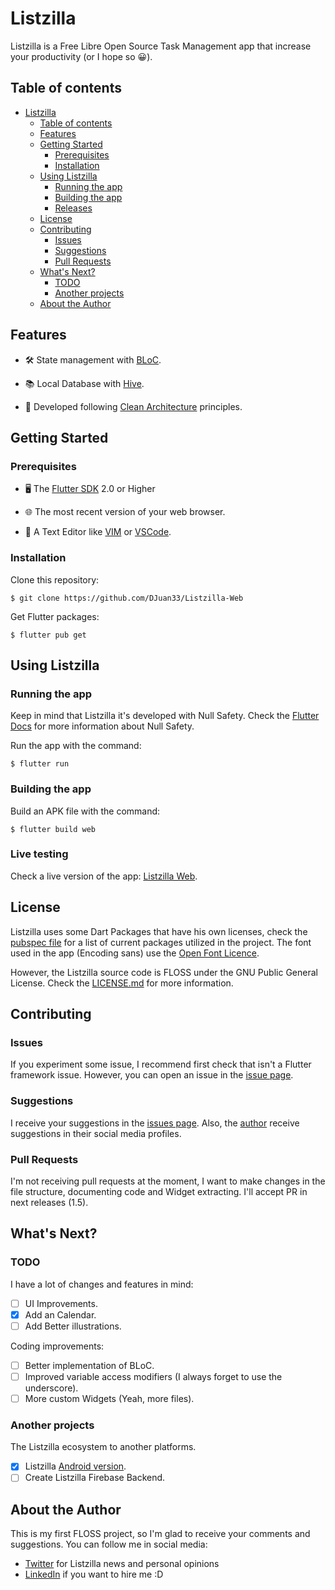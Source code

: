 # Listzilla

Listzilla is a Free Libre Open Source Task Management app that increase your productivity (or I hope so 😀).

## Table of contents

- [Listzilla](#listzilla)
  - [Table of contents](#table-of-contents)
  - [Features](#features)
  - [Getting Started](#getting-started)
    - [Prerequisites](#prerequisites)
    - [Installation](#installation)
  - [Using Listzilla](#using-listzilla)
    - [Running the app](#running-the-app)
    - [Building the app](#building-the-app)
    - [Releases](#releases)
  - [License](#license)
  - [Contributing](#contributing)
    - [Issues](#issues)
    - [Suggestions](#suggestions)
    - [Pull Requests](#pull-requests)
  - [What's Next?](#whats-next)
    - [TODO](#todo)
    - [Another projects](#another-projects)
  - [About the Author](#about-the-author)

## Features

- 🛠️ State management with [BLoC](https://bloclibrary.dev/#/).

- 📚 Local Database with [Hive](https://github.com/hivedb/hive).

- 📐 Developed following [Clean Architecture](https://blog.cleancoder.com/uncle-bob/2012/08/13/the-clean-architecture.html) principles.

## Getting Started

### Prerequisites

- 🖥️ The [Flutter SDK](https://flutter.dev/docs/get-started/install) 2.0 or Higher

- 🌐 The most recent version of your web browser.

- 📝 A Text Editor like [VIM](https://www.vim.org/) or [VSCode](https://code.visualstudio.com/).

### Installation

Clone this repository:

`$ git clone https://github.com/DJuan33/Listzilla-Web`

Get Flutter packages:

`$ flutter pub get`

## Using Listzilla

### Running the app

Keep in mind that Listzilla it's developed with Null Safety. Check the [Flutter Docs](https://flutter.dev/docs/null-safety) for more information about Null Safety.

Run the app with the command:

`$ flutter run`

### Building the app

Build an APK file with the command:

`$ flutter build web`

### Live testing

Check a live version of the app: [Listzilla Web](https://djuan33.github.io/listzilla-web/).

## License

Listzilla uses some Dart Packages that have his own licenses, check the [pubspec file](/pubspec.yaml) for a list of current packages utilized in the project. The font used in the app (Encoding sans) use the [Open Font Licence](https://scripts.sil.org/cms/scripts/page.php?site_id=nrsi&id=OFL).

However, the Listzilla source code is FLOSS under the GNU Public General License. Check the [LICENSE.md](/LICENSE) for more information.

## Contributing

### Issues

If you experiment some issue, I recommend first check that isn't a Flutter framework issue. However, you can open an issue in the [issue page](https://github.com/DJuan33/Listzilla/issues).

### Suggestions

I receive your suggestions in the [issues page](https://github.com/DJuan33/Listzilla/issues). Also, the [author](#about-the-author) receive suggestions in their social media profiles.

### Pull Requests

I'm not receiving pull requests at the moment, I want to make changes in the file structure, documenting code and Widget extracting. I'll accept PR in next releases (1.5).

## What's Next?

### TODO

I have a lot of changes and features in mind:

- [ ] UI Improvements.
- [X] Add an Calendar.
- [ ] Add Better illustrations.

Coding improvements:

- [ ] Better implementation of BLoC.
- [ ] Improved variable access modifiers (I always forget to use the underscore).
- [ ] More custom Widgets (Yeah, more files).

### Another projects

The Listzilla ecosystem to another platforms.

- [X] Listzilla [Android version](https://github.com/DJuan33/Listzilla-Web).
- [ ] Create Listzilla Firebase Backend.

## About the Author

This is my first FLOSS project, so I'm glad to receive your comments and suggestions. You can follow me in social media:

- [Twitter](https://twitter.com/DJuan_33) for Listzilla news and personal opinions
- [LinkedIn](https://www.linkedin.com/in/djuan33/) if you want to hire me :D
